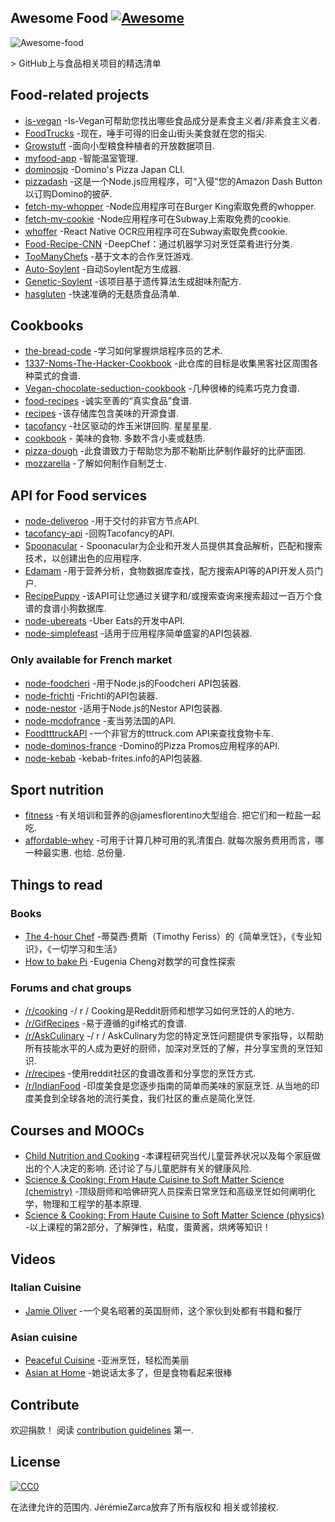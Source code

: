 <div class="github-widget" data-repo="jzarca01/awesome-food"></div>

## Awesome Food [![Awesome](https://awesome.re/badge.svg)](https://awesome.re)

![Awesome-food](https://raw.githubusercontent.com/jzarca01/awesome-food/master/awesome_food.png)

&gt; GitHub上与食品相关项目的精选清单



## Food-related projects

- [is-vegan](https://github.com/hmontazeri/is-vegan) -Is-Vegan可帮助您找出哪些食品成分是素食主义者/非素食主义者.
- [FoodTrucks](https://github.com/prakhar1989/FoodTrucks) -现在，唾手可得的旧金山街头美食就在您的指尖.
- [Growstuff](https://github.com/Growstuff/growstuff) -面向小型粮食种植者的开放数据项目.
- [myfood-app](https://github.com/MickaelGandecki/myfood-app) -智能温室管理.
- [dominosjp](https://github.com/inket/dominosjp) -Domino&#39;s Pizza Japan CLI.
- [pizzadash](https://github.com/bhberson/pizzadash) -这是一个Node.js应用程序，可“入侵”您的Amazon Dash Button以订购Domino的披萨.
- [fetch-my-whopper](https://github.com/jzarca01/fetch-my-whopper) -Node应用程序可在Burger King索取免费的whopper.
- [fetch-my-cookie](https://github.com/jzarca01/fetch-my-cookie) -Node应用程序可在Subway上索取免费的cookie.
- [whoffer](https://github.com/jzarca01/whoffer) -React Native OCR应用程序可在Subway索取免费cookie.
- [Food-Recipe-CNN](https://github.com/Murgio/Food-Recipe-CNN) -DeepChef：通过机器学习对烹饪菜肴进行分类.
- [TooManyChefs](https://github.com/navignaw/TooManyChefs) -基于文本的合作烹饪游戏.
- [Auto-Soylent](https://github.com/nick/auto-soylent) -自动Soylent配方生成器.
- [Genetic-Soylent](https://github.com/nick/genetic-soylent) -该项目基于遗传算法生成甜味剂配方.
- [hasgluten](https://github.com/hasgluten/hasgluten) -快速准确的无麸质食品清单.

## Cookbooks

- [the-bread-code](https://github.com/hendricius/the-bread-code) -学习如何掌握烘焙程序员的艺术.
- [1337-Noms-The-Hacker-Cookbook](https://github.com/DEAD10C5/1337-Noms-The-Hacker-Cookbook) -此仓库的目标是收集黑客社区周围各种菜式的食谱.
- [Vegan-chocolate-seduction-cookbook](https://github.com/the-domains/vegan-chocolate-seduction-cookbook) -几种很棒的纯素巧克力食谱.
- [food-recipes](https://github.com/obfuscurity/food-recipes) -诚实至善的“真实食品”食谱.
- [recipes](https://github.com/bzimmerman/recipes) -该存储库包含美味的开源食谱.
- [tacofancy](https://github.com/sinker/tacofancy)  -社区驱动的炸玉米饼回购.  星星星星.
- [cookbook](https://github.com/jlinder/cookbook)  - 美味的食物.  多数不含小麦或麸质.
- [pizza-dough](https://github.com/hendricius/pizza-dough) -此食谱致力于帮助您为那不勒斯比萨制作最好的比萨面团.
- [mozzarella](https://github.com/hendricius/mozzarella) -了解如何制作自制芝士.

## API for Food services

- [node-deliveroo](https://github.com/jzarca01/node-deliveroo) -用于交付的非官方节点API.
- [tacofancy-api](https://github.com/evz/tacofancy-api) -回购Tacofancy的API.
- [Spoonacular](https://spoonacular.com/food-api) -
  Spoonacular为企业和开发人员提供其食品解析，匹配和搜索技术，以创建出色的应用程序.
- [Edamam](https://developer.edamam.com/) -用于营养分析，食物数据库查找，配方搜索API等的API开发人员门户.
- [RecipePuppy](http://www.recipepuppy.com/about/api/) -该API可让您通过关键字和/或搜索查询来搜索超过一百万个食谱的食谱小狗数据库.
- [node-ubereats](https://github.com/jzarca01/node-ubereats) -Uber Eats的开发中API.
- [node-simplefeast](https://github.com/jzarca01/node-simplefeast) -适用于应用程序简单盛宴的API包装器.

### Only available for French market

- [node-foodcheri](https://github.com/jzarca01/node-foodcheri) -用于Node.js的Foodcheri API包装器.
- [node-frichti](https://github.com/jzarca01/node-frichti) -Frichti的API包装器.
- [node-nestor](https://github.com/jzarca01/node-nestor) -适用于Node.js的Nestor API包装器.
- [node-mcdofrance](https://github.com/jzarca01/node-mcdofrance) -麦当劳法国的API.
- [FoodtttruckAPI](https://github.com/jzarca01/FoodtttruckAPI.git) -一个非官方的tttruck.com API来查找食物卡车.
- [node-dominos-france](https://github.com/jzarca01/node-dominos-france.git) -Domino的Pizza Promos应用程序的API.
- [node-kebab](https://github.com/jzarca01/node-kebab) -kebab-frites.info的API包装器.

## Sport nutrition

- [fitness](https://github.com/jamesflorentino/fitness)  -有关培训和营养的@jamesflorentino大型组合.  把它们和一粒盐一起吃.
- [affordable-whey](https://github.com/prkeshri/affordable-whey)  -可用于计算几种可用的乳清蛋白.  就每次服务费用而言，哪一种最实惠.  也给.  总份量.

## Things to read

### Books

- [The 4-hour Chef](https://www.goodreads.com/book/show/13129810-the-4-hour-chef) -蒂莫西·费斯（Timothy Feriss）的《简单烹饪》，《专业知识》，《一切学习和生活》
- [How to bake Pi](https://www.goodreads.com/book/show/23360039-how-to-bake-pi) -Eugenia Cheng对数学的可食性探索

### Forums and chat groups

- [/r/cooking](https://www.reddit.com/r/Cooking/) -/ r / Cooking是Reddit厨师和想学习如何烹饪的人的地方.
- [/r/GifRecipes](https://www.reddit.com/r/GifRecipes/) -易于遵循的gif格式的食谱.
- [/r/AskCulinary](https://www.reddit.com/r/AskCulinary/) -/ r / AskCulinary为您的特定烹饪问题提供专家指导，以帮助所有技能水平的人成为更好的厨师，加深对烹饪的了解，并分享宝贵的烹饪知识.
- [/r/recipes](https://www.reddit.com/r/recipes/) -使用reddit社区的食谱改善和分享您的烹饪方式.
- [/r/IndianFood](https://www.reddit.com/r/IndianFood/)  -印度美食是您逐步指南的简单而美味的家庭烹饪.  从当地的印度美食到全球各地的流行美食，我们社区的重点是简化烹饪.

## Courses and MOOCs

- [Child Nutrition and Cooking](https://www.coursera.org/learn/childnutrition)  -本课程研究当代儿童营养状况以及每个家庭做出的个人决定的影响.  还讨论了与儿童肥胖有关的健康风险.
- [Science & Cooking: From Haute Cuisine to Soft Matter Science (chemistry)](https://www.edx.org/course/science-cooking-from-haute-cuisine-to-soft-matter-science-chemistry) -顶级厨师和哈佛研究人员探索日常烹饪和高级烹饪如何阐明化学，物理和工程学的基本原理.
- [Science & Cooking: From Haute Cuisine to Soft Matter Science (physics)](https://www.edx.org/course/science-cooking-from-haute-cuisine-to-soft-matter-science-physics-2) -以上课程的第2部分，了解弹性，粘度，蛋黄酱，烘烤等知识！

## Videos

### Italian Cuisine

- [Jamie Oliver](https://www.youtube.com/user/JamieOliver) -一个臭名昭著的英国厨师，这个家伙到处都有书籍和餐厅

### Asian cuisine

- [Peaceful Cuisine](https://www.youtube.com/user/ryoya1983) -亚洲烹饪，轻松而美丽
- [Asian at Home](https://www.youtube.com/user/SeonkyoungLongest) -她说话太多了，但是食物看起来很棒


## Contribute

 欢迎捐款！  阅读 [contribution guidelines](https://github.com/jzarca01/awesome-food/blob/master/contributing.md) 第一.

## License

[![CC0](http://mirrors.creativecommons.org/presskit/buttons/88x31/svg/cc-zero.svg)](http://creativecommons.org/publicdomain/zero/1.0)

 在法律允许的范围内.  JérémieZarca放弃了所有版权和
相关或邻接权.
